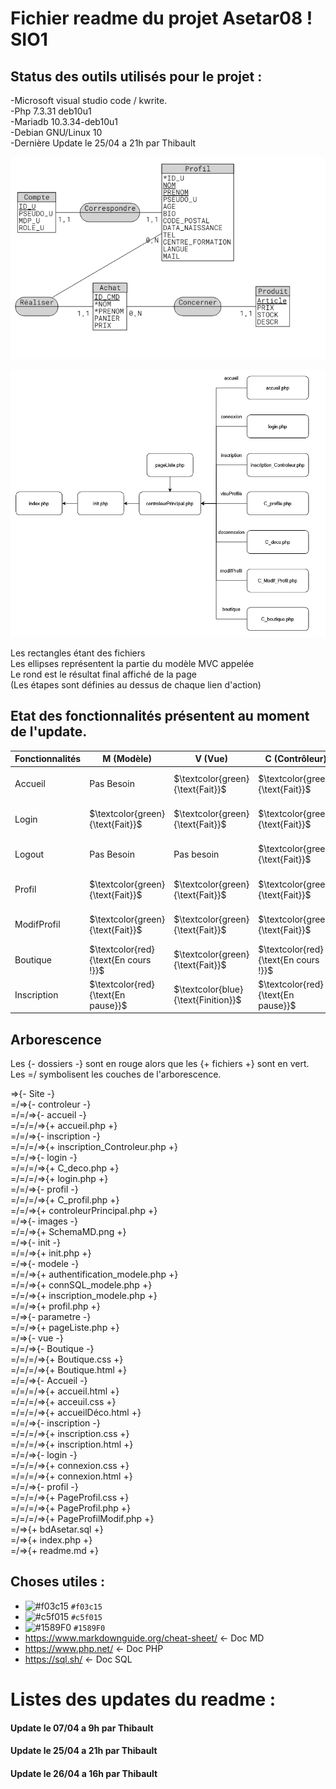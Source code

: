 # Fichier readme du projet Asetar08 ! SIO1  



## Status des outils utilisés pour le projet :  

-Microsoft visual studio code / kwrite.  
-Php 7.3.31 deb10u1  
-Mariadb 10.3.34-deb10u1  
-Debian GNU/Linux 10  
-Dernière Update le 25/04 a 21h par Thibault    


![Erreur de chargement](images/MCD.png)  


  
  ![Erreur de chargement](images/MVC.png)  
  
Les rectangles étant des fichiers   
Les ellipses représentent la partie du modèle MVC appelée  
Le rond est le résultat final affiché de la page  
(Les étapes sont définies au dessus de chaque lien d'action)  
  
## Etat des fonctionnalités présentent au moment de l'update.

| Fonctionnalités | M (Modèle) | V (Vue) | C (Contrôleur) | Priorité |
| ----------- | ----------- | ----------- |----------- | ----------- |
| Accueil | Pas Besoin | $`\textcolor{green}{\text{Fait}}`$ | $`\textcolor{green}{\text{Fait}}`$ | $`\textcolor{green}{\text{Fini 100 pourcent}}`$ |
| Login | $`\textcolor{green}{\text{Fait}}`$ | $`\textcolor{green}{\text{Fait}}`$ | $`\textcolor{green}{\text{Fait}}`$ | $`\textcolor{green}{\text{Fini 100 pourcent}}`$ |
| Logout | Pas Besoin | Pas besoin | $`\textcolor{green}{\text{Fait}}`$ | $`\textcolor{green}{\text{Fini 100 pourcent}}`$ |
| Profil | $`\textcolor{green}{\text{Fait}}`$ | $`\textcolor{green}{\text{Fait}}`$ | $`\textcolor{green}{\text{Fait}}`$ | $`\textcolor{green}{\text{Fini 100 pourcent}}`$ |
| ModifProfil | $`\textcolor{green}{\text{Fait}}`$ | $`\textcolor{green}{\text{Fait}}`$ | $`\textcolor{green}{\text{Fait}}`$ | $`\textcolor{green}{\text{Fini 100 pourcent}}`$ |
| Boutique | $`\textcolor{red}{\text{En cours !}}`$ | $`\textcolor{green}{\text{Fait}}`$ | $`\textcolor{red}{\text{En cours !}}`$ | $`\textcolor{red}{\text{Fini 30 pourcent}}`$ |
| Inscription | $`\textcolor{red}{\text{En pause}}`$ | $`\textcolor{blue}{\text{Finition}}`$ | $`\textcolor{red}{\text{En pause}}`$ | $`\textcolor{red}{\text{Fini 40 pourcent}}`$ |


## Arborescence  

Les {- dossiers -} sont en rouge alors que les {+ fichiers +} sont en vert. Les =/ symbolisent les couches de l'arborescence.

=>{- Site -}  
=/=>{- controleur -}  
=/=/=>{- accueil -}  
=/=/=/=>{+ accueil.php +}  
=/=/=>{- inscription -}  
=/=/=/=>{+ inscription_Controleur.php +}  
=/=/=>{- login -}  
=/=/=/=>{+ C_deco.php +}  
=/=/=/=>{+ login.php +}  
=/=/=>{- profil -}  
=/=/=/=>{+ C_profil.php +}  
=/=/=>{+ controleurPrincipal.php +}  
=/=>{- images -}  
=/=/=>{+ SchemaMD.png +}  
=/=>{- init -}  
=/=/=>{+ init.php +}  
=/=>{- modele -}  
=/=/=>{+ authentification_modele.php +}  
=/=/=>{+ connSQL_modele.php +}  
=/=/=>{+ inscription_modele.php +}  
=/=/=>{+ profil.php +}  
=/=>{- parametre -}  
=/=/=>{+ pageListe.php +}  
=/=>{- vue -}  
=/=/=>{- Boutique -}  
=/=/=/=>{+ Boutique.css +}  
=/=/=/=>{+ Boutique.html +}  
=/=/=>{- Accueil -}  
=/=/=/=>{+ accueil.html +}  
=/=/=/=>{+ acceuil.css +}  
=/=/=/=>{+ accueilDéco.html +}  
=/=/=>{- inscription -}  
=/=/=/=>{+ inscription.css +}  
=/=/=/=>{+ inscription.html +}  
=/=/=>{- login -}  
=/=/=/=>{+ connexion.css +}  
=/=/=/=>{+ connexion.html +}  
=/=/=>{- profil -}  
=/=/=/=>{+ PageProfil.css +}  
=/=/=/=>{+ PageProfil.php +}  
=/=/=/=>{+ PageProfilModif.php +}  
=/=>{+ bdAsetar.sql +}  
=/=>{+ index.php +}  
=/=>{+ readme.md +}  


## Choses utiles :  

- ![#f03c15](https://via.placeholder.com/15/f03c15/000000?text=+) `#f03c15` 
- ![#c5f015](https://via.placeholder.com/15/c5f015/000000?text=+) `#c5f015` 
- ![#1589F0](https://via.placeholder.com/15/1589F0/000000?text=+) `#1589F0`
- https://www.markdownguide.org/cheat-sheet/ <- Doc MD
- https://www.php.net/ <- Doc PHP
- https://sql.sh/ <- Doc SQL


# Listes des updates du readme :  
#### Update le 07/04 a 9h par Thibault  
#### Update le 25/04 a 21h par Thibault
#### Update le 26/04 a 16h par Thibault
####   
####   
####   
####   

